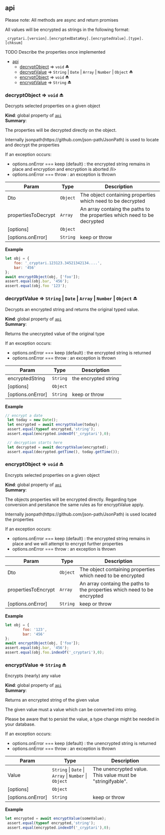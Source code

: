 <a name="module_api"></a>

## api
<p>
		Please note: All methods are async and return promises
 </p>
 <p>
 All values will be encrypted as strings in the following format:

`_cryptari.[version].[encryptedDataKey].[encryptedValue].[type].[chksum]`

TODO Describe the properties once implemented

</p>


* [api](#module_api)
    * [decryptObject](#exp_module_api--decryptObject) ⇒ <code>void</code> ⏏
    * [decryptValue](#exp_module_api--decryptValue) ⇒ <code>String</code> \| <code>Date</code> \| <code>Array</code> \| <code>Number</code> \| <code>Object</code> ⏏
    * [encryptObject](#exp_module_api--encryptObject) ⇒ <code>void</code> ⏏
    * [encryptValue](#exp_module_api--encryptValue) ⇒ <code>String</code> ⏏

<a name="exp_module_api--decryptObject"></a>

### decryptObject ⇒ <code>void</code> ⏏
Decrypts selected properties on a given object

**Kind**: global property of [<code>api</code>](#module_api)  
**Summary**: <p>
	The properties will be decrypted directly on the object.
</p>
<p>
	Internally jsonpath(https://github.com/json-path/JsonPath) is used to locate and decrypt the properties
</p>
<p>
If an exception occurs:
<ul>
	<li>options.onError === keep  (default) :  the encrypted string remains in place and encryption and encryption is aborted /li>
	<li>options.onError === throw : an exception is thrown</li>
</ul>
</p>  

| Param | Type | Description |
| --- | --- | --- |
| Dto | <code>Object</code> | The object containing properties which need to be decrypted |
| propertiesToDecrypt | <code>Array</code> | An array containg the paths to the properties which need to be decrypted |
| [options] | <code>Object</code> |  |
| [options.onError] | <code>String</code> | keep or throw |

**Example**  
```js
let obj = {
	foo: '_cryptari.123123.34521342134....',
	bar: '456'
};
await encryptObject(obj, ['foo']);
assert.equal(obj.bar, '456');
assert.equal(obj.foo '123');
```
<a name="exp_module_api--decryptValue"></a>

### decryptValue ⇒ <code>String</code> \| <code>Date</code> \| <code>Array</code> \| <code>Number</code> \| <code>Object</code> ⏏
Decrypts an encrypted string and returns the original typed value.

**Kind**: global property of [<code>api</code>](#module_api)  
**Summary**: <p>
	Returns the unecrypted value of the original type
</p>
<p>
If an exception occurs:
<ul>
	<li>options.onError === keep  (default) :  the encrypted string is returned</li>
	<li>options.onError === throw : an exception is thrown</li>
</ul>
</p>  

| Param | Type | Description |
| --- | --- | --- |
| encryptedString | <code>String</code> | the encrypted string |
| [options] | <code>Object</code> |  |
| [options.onError] | <code>String</code> | keep or throw |

**Example**  
```js
// encrypt a date
 let today = new Date();
 let encrypted = await encryptValue(today);
 assert.equal(typeof encrypted,'string');
 assert.equal(encrypted.indexOf('_cryptari'),0);

 // decryption starts here
 let decrypted = await decryptValue(encrypted);
 assert.equal(decrypted.getTime(), today.getTime());
```
<a name="exp_module_api--encryptObject"></a>

### encryptObject ⇒ <code>void</code> ⏏
Encrypts selected properties on a given object

**Kind**: global property of [<code>api</code>](#module_api)  
**Summary**: <p>
	The objects properties will be encrypted directly. Regarding type conversion and persitance the same rules as for encryptValue apply.
</p>
<p>
	Internally jsonpath(https://github.com/json-path/JsonPath) is used located the properties
</p>
<p>
If an exception occurs:
<ul>
	<li>options.onError === keep  (default) :  the encrypted string remains in place and we will attempt to encrypt further properties </li>
	<li>options.onError === throw : an exception is thrown</li>
</ul>
</p>  

| Param | Type | Description |
| --- | --- | --- |
| Dto | <code>Object</code> | The object containing properties which need to be encrypted |
| propertiesToEncrypt | <code>Array</code> | An array containg the paths to the properties which need to be encrypted |
| [options.onError] | <code>String</code> | keep or throw |

**Example**  
```js
let obj = {
		foo: '123',
		bar: '456'
};
await encryptObject(obj, ['foo']);
assert.equal(obj.bar, '456');
assert.equal(obj.foo.indexOf('_cryptari'),0);
```
<a name="exp_module_api--encryptValue"></a>

### encryptValue ⇒ <code>String</code> ⏏
Encrypts (nearly) any value

**Kind**: global property of [<code>api</code>](#module_api)  
**Summary**: <p>
	Returns an encrypted string of the given value
</p>
<p>
	The given value must a value which can be converted into string.
</p>
<p>
	Please be aware that to persist the value, a type change might be needed in your database.
</p>
<p>
If an exception occurs:
<ul>
	<li>options.onError === keep  (default) :  the unencrypted string is returned</li>
	<li>options.onError === throw : an exception is thrown</li>
</ul>
</p>  

| Param | Type | Description |
| --- | --- | --- |
| Value | <code>String</code> \| <code>Date</code> \| <code>Array</code> \| <code>Number</code> \| <code>Object</code> | The unencrypted value. This value must be "stringifyable". |
| [options] | <code>Object</code> |  |
| [options.onError] | <code>String</code> | keep or throw |

**Example**  
```js
let encrypted = await encryptValue(someValue);
 assert.equal(typeof encrypted,'string');
 assert.equal(encrypted.indexOf('_cryptari'),0);
```
